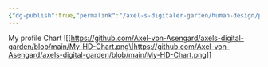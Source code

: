 ```yaml
---
{"dg-publish":true,"permalink":"/axel-s-digitaler-garten/human-design/projector-1-3-with-self-projected-authority/","title":"Projector 1/3 with Self-projected Authority","created":"2025-07-06T16:53:21.584+02:00"}
---
```


My profile Chart
![[https://github.com/Axel-von-Asengard/axels-digital-garden/blob/main/My-HD-Chart.png\|https://github.com/Axel-von-Asengard/axels-digital-garden/blob/main/My-HD-Chart.png]]